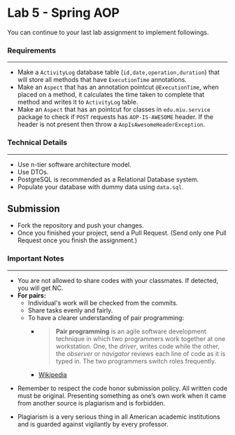 
# Lab 5 - Spring AOP

You can continue to your last lab assignment to implement followings.

###  Requirements
--- 
* Make a `ActivityLog` database table (`id,date,operation,duration`) that will store all methods that have `ExecutionTime` annotations.
* Make an `Aspect` that has an annotation pointcut `@ExecutionTime`, when placed on a method, it calculates the time taken to complete that method and writes it to `ActivityLog` table.
* Make an `Aspect` that has an pointcut for classes in `edu.miu.service` package to check if `POST` requests has `AOP-IS-AWESOME` header. If the header is not present then throw a `AopIsAwesomeHeaderException`.

### Technical Details
---
* Use n-tier software architecture model.
* Use DTOs.
* PostgreSQL is recommended as a Relational Database system.
* Populate your database with dummy data using `data.sql`.


## Submission

* Fork the repository and push your changes.
* Once you finished your project, send a Pull Request. (Send only one Pull Request once you finish the assignment.)

### Important Notes
---

 * You are not allowed to share codes with your classmates. If detected, you will get NC.
 * **For pairs:**
	 * Individual's work will be checked from the commits.
	 *  Share tasks evenly and fairly.
	 *  To have a clearer understanding of pair programming:
		 *  > **Pair programming** is an agile software development technique in which two programmers work together at one workstation. One, the _driver_, writes code while the other, the _observer_ or _navigator_ reviews each line of code as it is typed in. The two programmers switch roles frequently. 
		 * [Wikipedia](https://en.wikipedia.org/wiki/Pair_programming#:~:text=Pair%20programming%20is%20an%20agile,two%20programmers%20switch%20roles%20frequently.)

-   Remember to respect the code honor submission policy. All written code must be original. Presenting something as one’s own work when it came from another source is plagiarism and is forbidden.
    
-   Plagiarism is a very serious thing in all American academic institutions and is guarded against vigilantly by every professor.

